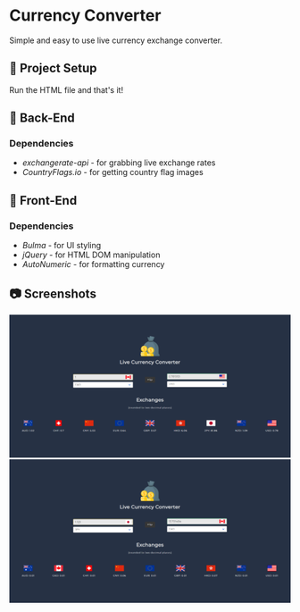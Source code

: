 # Currency Converter

Simple and easy to use live currency exchange converter.

## 📐 Project Setup

Run the HTML file and that's it!

## 🔐 Back-End

### Dependencies

-   _exchangerate-api_ - for grabbing live exchange rates
-   _CountryFlags.io_ - for getting country flag images

## 🎨 Front-End

### Dependencies

-   _Bulma_ - for UI styling
-   _jQuery_ - for HTML DOM manipulation
-   _AutoNumeric_ - for formatting currency

## 📷 Screenshots

<img src="/build/screenshots/Image0.PNG" width="650x50">
<img src="/build/screenshots/Image1.PNG" width="650x50">
